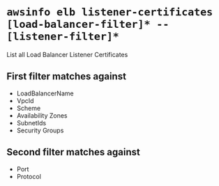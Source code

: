 # `awsinfo elb listener-certificates [load-balancer-filter]* -- [listener-filter]*`

List all Load Balancer Listener Certificates

## First filter matches against

* LoadBalancerName
* VpcId
* Scheme
* Availability Zones
* SubnetIds
* Security Groups

## Second filter matches against

* Port
* Protocol
